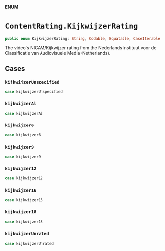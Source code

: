 **ENUM**

# `ContentRating.KijkwijzerRating`

```swift
public enum KijkwijzerRating: String, Codable, Equatable, CaseIterable
```

The video's NICAM/Kijkwijzer rating from the Nederlands Instituut voor de Classificatie van Audiovisuele Media (Netherlands).

## Cases
### `kijkwijzerUnspecified`

```swift
case kijkwijzerUnspecified
```

### `kijkwijzerAl`

```swift
case kijkwijzerAl
```

### `kijkwijzer6`

```swift
case kijkwijzer6
```

### `kijkwijzer9`

```swift
case kijkwijzer9
```

### `kijkwijzer12`

```swift
case kijkwijzer12
```

### `kijkwijzer16`

```swift
case kijkwijzer16
```

### `kijkwijzer18`

```swift
case kijkwijzer18
```

### `kijkwijzerUnrated`

```swift
case kijkwijzerUnrated
```
